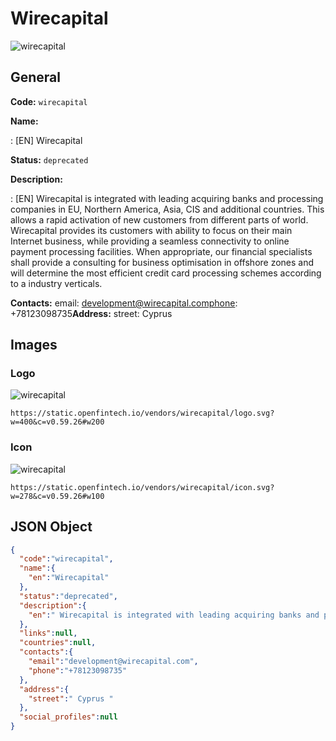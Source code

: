 
# Wirecapital 
![wirecapital](https://static.openfintech.io/vendors/wirecapital/logo.svg?w=400&c=v0.59.26#w200)  

## General 
 
**Code:** `wirecapital` 
 
**Name:** 
 
:	[EN] Wirecapital 
 
**Status:** `deprecated` 
 
**Description:** 
 
: [EN]  Wirecapital is integrated with leading acquiring banks and processing companies in EU, Northern America, Asia, CIS and additional countries. This allows a rapid activation of new customers from different parts of world. Wirecapital provides its customers with ability to focus on their main Internet business, while providing a seamless connectivity to online payment processing facilities. When appropriate, our financial specialists shall provide a consulting for business optimisation in offshore zones and will determine the most efficient credit card processing schemes according to a industry verticals.  
 
**Contacts:** 
email: development@wirecapital.comphone: +78123098735**Address:** 
street:  Cyprus  

## Images 

### Logo 
 
![wirecapital](https://static.openfintech.io/vendors/wirecapital/logo.svg?w=400&c=v0.59.26#w200)  

```
https://static.openfintech.io/vendors/wirecapital/logo.svg?w=400&c=v0.59.26#w200
```  

### Icon 
 
![wirecapital](https://static.openfintech.io/vendors/wirecapital/icon.svg?w=278&c=v0.59.26#w100)  

```
https://static.openfintech.io/vendors/wirecapital/icon.svg?w=278&c=v0.59.26#w100
```  

## JSON Object 

```json
{
  "code":"wirecapital",
  "name":{
    "en":"Wirecapital"
  },
  "status":"deprecated",
  "description":{
    "en":" Wirecapital is integrated with leading acquiring banks and processing companies in EU, Northern America, Asia, CIS and additional countries. This allows a rapid activation of new customers from different parts of world. Wirecapital provides its customers with ability to focus on their main Internet business, while providing a seamless connectivity to online payment processing facilities. When appropriate, our financial specialists shall provide a consulting for business optimisation in offshore zones and will determine the most efficient credit card processing schemes according to a industry verticals. "
  },
  "links":null,
  "countries":null,
  "contacts":{
    "email":"development@wirecapital.com",
    "phone":"+78123098735"
  },
  "address":{
    "street":" Cyprus "
  },
  "social_profiles":null
}
```  
